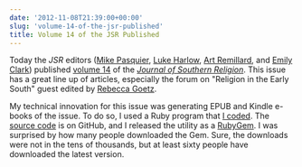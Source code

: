 ```yaml
---
date: '2012-11-08T21:39:00+00:00'
slug: 'volume-14-of-the-jsr-published'
title: Volume 14 of the JSR Published
---
```


Today the *JSR* editors ([Mike Pasquier](http://www.artsci.lsu.edu/phil/relig/relig_fac.htm), [Luke Harlow](http://web.utk.edu/~history/faculty/f-harlow.htm), [Art Remillard](http://www.francis.edu/Remillard.htm), and [Emily Clark](http://emilysuzanneclark.wordpress.com/)) published [volume 14](http://jsr.fsu.edu/issues/vol14/) of the *[Journal of Southern Religion](http://jsr.fsu.edu/)*. This issue has a great line up of articles, especially the forum on "Religion in the Early South" guest edited by [Rebecca Goetz](http://historianess.wordpress.com/).

My technical innovation for this issue was generating EPUB and Kindle e-books of the issue. To do so, I used a Ruby program that [I coded](http://lincolnmullen.com/blog/epub-generator-for-jekyll/). The [source code](https://github.com/lmullen/jekyll-ebook) is on GitHub, and I released the utility as a [RubyGem](https://rubygems.org/gems/jekyll-ebook). I was surprised by how many people downloaded the Gem. Sure, the downloads were not in the tens of thousands, but at least sixty people have downloaded the latest version.

